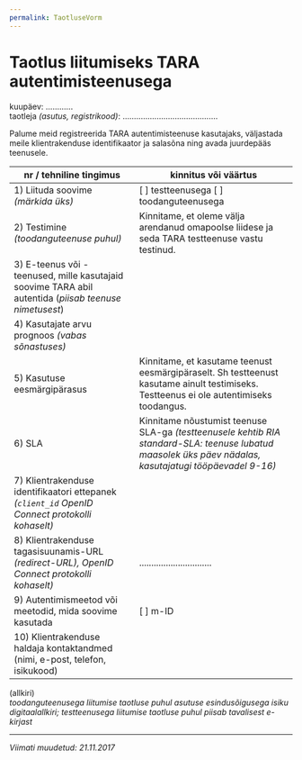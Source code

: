```yaml
---
permalink: TaotluseVorm
---
```


# Taotlus liitumiseks TARA autentimisteenusega

kuupäev: ............<br>
taotleja _(asutus, registrikood)_: ..........................................

Palume meid registreerida TARA autentimisteenuse kasutajaks, väljastada meile klientrakenduse identifikaator ja salasõna ning avada juurdepääs teenusele.

| nr / tehniline tingimus  |  kinnitus või väärtus  |
|--------------------------------------------------------|-------------------------|
| 1) Liituda soovime _(märkida üks)_ | [ ] testteenusega [ ] toodanguteenusega |
| 2) Testimine _(toodanguteenuse puhul)_  | Kinnitame, et oleme välja arendanud omapoolse liidese ja seda TARA testteenuse vastu testinud. |
| 3) E-teenus või -teenused, mille kasutajaid soovime TARA abil autentida (_piisab teenuse nimetusest_) | |
| 4) Kasutajate arvu prognoos _(vabas sõnastuses)_ | |
| 5) Kasutuse eesmärgipärasus | Kinnitame, et kasutame teenust eesmärgipäraselt. Sh testteenust kasutame ainult testimiseks. Testteenus ei ole autentimiseks toodangus. |
| 6) SLA | Kinnitame nõustumist teenuse SLA-ga _(testteenusele kehtib RIA standard-SLA: teenuse lubatud maasolek üks päev nädalas, kasutajatugi tööpäevadel 9-16)_ |
| 7) Klientrakenduse identifikaatori ettepanek _(`client_id` OpenID Connect protokolli kohaselt)_ |  |
| 8) Klientrakenduse tagasisuunamis-URL _(redirect-URL), OpenID Connect protokolli kohaselt)_ |  .............................. |
| 9) Autentimismeetod või meetodid, mida soovime kasutada | [ ] m-ID |
| 10) Klientrakenduse haldaja kontaktandmed (nimi, e-post, telefon, isikukood) |  |

(allkiri)<br>
_toodanguteenusega liitumise taotluse puhul asutuse esindusõigusega isiku digitaalallkiri; testteenusega liitumise taotluse puhul piisab tavalisest e-kirjast_

----

_Viimati muudetud: 21.11.2017_
